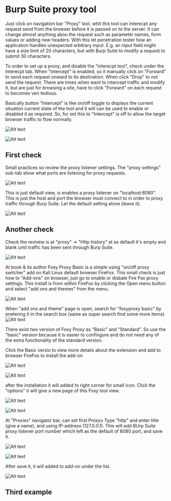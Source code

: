 # Burp Suite proxy tool

Just click on navigation bar "Proxy" tool, whit this tool can interecpt any request send from the browser before it is passed on to the server. It can change almost anything abou the request such as parameter names, form values or adding new headers. With this let penetration tester how an application handles unexpected arbitrary input. E.g. an input field might have a size limit of 20 characters, but with Burp Suite to modify a request to submit 30 characters.

To order to set up a proxy, and disable the "interecpt tool", check under the Interecpt tab. When "Intercept" is enabled, so it manually click on "Forward" to send each request onward to its destination. When click "Drop" to not send the request. There are times when want to intercept traffic and modify it, but are just for browsing a site, have to click "Forward" on each request to becomes veri tedious.

Basically button "Intercept" is like on/off toggle to displays the current situation current state of the tool and it will can be used to enable or disabled it as required. So, for set this to "Intercept" is off to allow the target browser traffic to flow normally.

![Alt text](BurpSuite_images/burpsuiteProxy-1.png)

![Alt text](BurpSuite_images/burpsuiteProxy-2.png)


## First check

Small practices so review the proxy listener settings. The "proxy settings" sub-tab show what ports are listening for proxy requests.

![Alt text](BurpSuite_images/burpsuiteProxy-3.png)

This is just default view, is enables a proxy listener on "localhost:8080". This is just the host and port the browser must connect to in order to proxy traffic through Burp Suite. Let the default setting alone (leave it).

![Alt text](BurpSuite_images/burpsuiteProxy-4.png)


## Another check
<!-- Offensive-Security-OSCP-by-Offensive-Security_2020.pdf PAGE; 255 - --> 

Check the revivew is at "proxy" -> "Http history" at as default it's empty and blank until traffic has been sent through Burp Suite.

![Alt text](BurpSuite_images/burpsuit-scan-1.png)

At book & its author Foxy Proxy Basic is a simple using "on/off proxy switcher" add on Kali Linux default browser FireFox. This small check is just how to "Add-ons" on browser, just go to enable or disbale Fire Fox proxy settings. This install is from within FireFox by clicking the Open menu button and select "add ons and themes" from the menu.

![Alt text](BurpSuite_images/burpsuit-scan-3.png)

When "add ons and theme" page is open, search for "foxyproxy basic" by enetering it in the search box (same as super search find some more items)
![Alt text](BurpSuite_images/burpsuit-scan-4.png)

There exist two version of Foxy Proxy as "Basic" and "Standard". So use the "basic" version because it is easier to confingure and do not need any of the extra functionality of the standard version.

Click the Basic versio to view more details about the extension and add to browser FireFox to install the add-on

![Alt text](BurpSuite_images/burpsuit-scan-5.png)

![Alt text](BurpSuite_images/burpsuit-scan-6.png)

after the installation it will added to right corner for small icon. Click the "options" it will give a new page of this Foxy tool view.

![Alt text](BurpSuite_images/burpsuit-scan-7.png)

![Alt text](BurpSuite_images/burpsuit-scan-8.png)

At "Proxies" navigator bar, can set first Proxyu Type "http" and enter title (give a name), and using IP-address (127.0.0.1). This will add BUrp Suite proxy listener port number which left as the default of 8080 port, and save it.

![Alt text](BurpSuite_images/burpsuit-scan-9.png)

![Alt text](BurpSuite_images/burpsuit-scan-9.1.png)

After save it, it will added to add-on under the list. 

![Alt text](BurpSuite_images/burpsuit-scan-10.png)

## Third example













